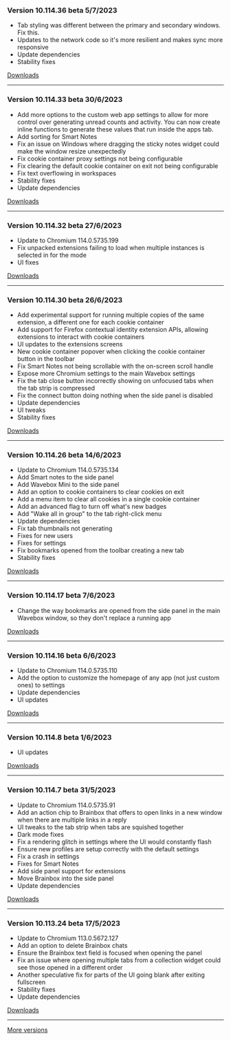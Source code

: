 <h3>Version 10.114.36 beta <span class="date">5/7/2023</span></h3>
<ul>
  <li>Tab styling was different between the primary and secondary windows. Fix this.</li>
  <li>Updates to the network code so it's more resilient and makes sync more responsive</li>
  <li>Update dependencies</li>
  <li>Stability fixes</li>
</ul>

[Downloads](https://wavebox.io/download/release/10.114.36.3)

---

<h3>Version 10.114.33 beta <span class="date">30/6/2023</span></h3>
<ul>
  <li>
    Add more options to the custom web app settings to allow for more control over
    generating unread counts and activity. You can now create inline functions to
    generate these values that run inside the apps tab.
  </li>
  <li>Add sorting for Smart Notes</li>
  <li>
    Fix an issue on Windows where dragging the sticky notes widget could make the
    window resize unexpectedly
  </li>
  <li>Fix cookie container proxy settings not being configurable</li>
  <li>Fix clearing the default cookie container on exit not being configurable</li>
  <li>Fix text overflowing in workspaces</li>
  <li>Stability fixes</li>
  <li>Update dependencies</li>
</ul>

[Downloads](https://wavebox.io/download/release/10.114.33.3)

---

<h3>Version 10.114.32 beta <span class="date">27/6/2023</span></h3>
<ul>
  <li>Update to Chromium 114.0.5735.199</li>
  <li>Fix unpacked extensions failing to load when multiple instances is selected in for the mode</li>
  <li>UI fixes</li>
</ul>

[Downloads](https://wavebox.io/download/release/10.114.32.3)

---

<h3>Version 10.114.30 beta <span class="date">26/6/2023</span></h3>
<ul>
  <li>
    Add experimental support for running multiple copies of the same extension, a different
    one for each cookie container
  </li>
  <li>
    Add support for Firefox contextual identity extension APIs, allowing extensions to
    interact with cookie containers
  </li>
  <li>UI updates to the extensions screens</li>
  <li>New cookie container popover when clicking the cookie container button in the toolbar</li>
  <li>Fix Smart Notes not being scrollable with the on-screen scroll handle</li>
  <li>Expose more Chromium settings to the main Wavebox settings</li>
  <li>Fix the tab close button incorrectly showing on unfocused tabs when the tab strip is compressed</li>
  <li>Fix the connect button doing nothing when the side panel is disabled</li>
  <li>Update dependencies</li>
  <li>UI tweaks</li>
  <li>Stability fixes</li>
</ul>

[Downloads](https://wavebox.io/download/release/10.114.30.3)

---

<h3>Version 10.114.26 beta <span class="date">14/6/2023</span></h3>
<ul>
  <li>Update to Chromium 114.0.5735.134</li>
  <li>Add Smart notes to the side panel</li>
  <li>Add Wavebox Mini to the side panel</li>
  <li>Add an option to cookie containers to clear cookies on exit</li>
  <li>Add a menu item to clear all cookies in a single cookie container</li>
  <li>Add an advanced flag to turn off what's new badges</li>
  <li>Add "Wake all in group" to the tab right-click menu</li>
  <li>Update dependencies</li>
  <li>Fix tab thumbnails not generating</li>
  <li>Fixes for new users</li>
  <li>Fixes for settings</li>
  <li>Fix bookmarks opened from the toolbar creating a new tab</li>
  <li>Stability fixes</li>
</ul>

[Downloads](https://wavebox.io/download/release/10.114.26.3)

---

<h3>Version 10.114.17 beta <span class="date">7/6/2023</span></h3>
<ul>
  <li>Change the way bookmarks are opened from the side panel in the main Wavebox window, so they don't replace a running app</li>
</ul>

[Downloads](https://wavebox.io/download/release/10.114.17.3)

---

<h3>Version 10.114.16 beta <span class="date">6/6/2023</span></h3>
<ul>
  <li>Update to Chromium 114.0.5735.110</li>
  <li>Add the option to customize the homepage of any app (not just custom ones) to settings</li>
  <li>Update dependencies</li>
  <li>UI updates</li>
</ul>

[Downloads](https://wavebox.io/download/release/10.114.16.3)

---

<h3>Version 10.114.8 beta <span class="date">1/6/2023</span></h3>
<ul>
  <li>UI updates</li>
</ul>

[Downloads](https://wavebox.io/download/release/10.114.8.3)

---

<h3>Version 10.114.7 beta <span class="date">31/5/2023</span></h3>
<ul>
  <li>Update to Chromium 114.0.5735.91</li>
  <li>Add an action chip to Brainbox that offers to open links in a new window when there are multiple links in a reply</li>
  <li>UI tweaks to the tab strip when tabs are squished together</li>
  <li>Dark mode fixes</li>
  <li>Fix a rendering glitch in settings where the UI would constantly flash</li>
  <li>Ensure new profiles are setup correctly with the default settings</li>
  <li>Fix a crash in settings</li>
  <li>Fixes for Smart Notes</li>
  <li>Add side panel support for extensions</li>
  <li>Move Brainbox into the side panel</li>
  <li>Update dependencies</li>
</ul>

[Downloads](https://wavebox.io/download/release/10.114.7.3)

---

<h3>Version 10.113.24 beta <span class="date">17/5/2023</span></h3>
<ul>
  <li>Update to Chromium 113.0.5672.127</li>
  <li>Add an option to delete Brainbox chats</li>
  <li>Ensure the Brainbox text field is focused when opening the panel</li>
  <li>Fix an issue where opening multiple tabs from a collection widget could see those opened in a different order</li>
  <li>Another speculative fix for parts of the UI going blank after exiting fullscreen</li>
  <li>Stability fixes</li>
  <li>Update dependencies</li>
</ul>

[Downloads](https://wavebox.io/download/release/10.113.24.3)

---
[More versions](https://wavebox.io/changelog/beta/)